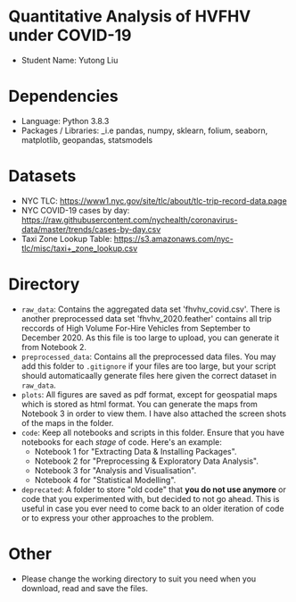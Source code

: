 # Quantitative Analysis of HVFHV under COVID-19
- Student Name: Yutong Liu

# Dependencies
- Language:  Python 3.8.3 
- Packages / Libraries: _i.e pandas, numpy, sklearn, folium, seaborn, matplotlib, geopandas, statsmodels 

# Datasets
- NYC TLC: https://www1.nyc.gov/site/tlc/about/tlc-trip-record-data.page
- NYC COVID-19 cases by day: https://raw.githubusercontent.com/nychealth/coronavirus-data/master/trends/cases-by-day.csv
- Taxi Zone Lookup Table: https://s3.amazonaws.com/nyc-tlc/misc/taxi+_zone_lookup.csv


# Directory
- `raw_data`: Contains the aggregated data set 'fhvhv_covid.csv'. There is another preprocessed data set 'fhvhv_2020.feather' contains all trip reccords of High Volume For-Hire Vehicles from September to December 2020. As this file is too large to upload, you can generate it from Notebook 2.
- `preprocessed_data`: Contains all the preprocessed data files. You may add this folder to `.gitignore` if your files are too large, but your script should automaticaally generate files here given the correct dataset in `raw_data`.
- `plots`: All figures are saved as pdf format, except for geospatial maps which is stored as html format. You can generate the maps from Notebook 3 in order to view them. I have also attached the screen shots of the maps in the folder.
- `code`: Keep all notebooks and scripts in this folder. Ensure that you have notebooks for each _stage_ of code. Here's an example:
    - Notebook 1 for "Extracting Data & Installing Packages".
    - Notebook 2 for "Preprocessing & Exploratory Data Analysis".
    - Notebook 3 for "Analysis and Visualisation".
    - Notebook 4 for "Statistical Modelling".
- `deprecated`: A folder to store "old code" that **you do not use anymore** or code that you experimented with, but decided to not go ahead. This is useful in case you ever need to come back to an older iteration of code or to express your other approaches to the problem.

# Other
- Please change the working directory to suit you need when you download, read and save the files.
